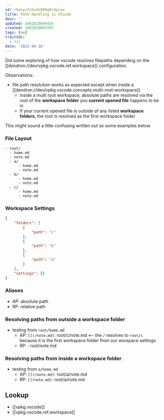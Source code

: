 ```yaml
---
id: r5wsyzfvhzdx889g0rdpcyw
title: Path Handling in VSCode
desc: ''
updated: 1662829894454
created: 1662828803765
tags: [mw]
traitIds:
  - til
date: '2022-09-10'
---
```


Did some exploring of how vscode resolves filepaths depending on the [[dendron://dev/vpkg.vscode.ref.workspace]] configuration. 

Observations:
- file path resolution works as expected except when inside a [[dendron://dev/vpkg.vscode.concepts.multi-root-workspace]]
  - inside a multi root workspace, absolute paths are resolved via the root of the **workspace folder** you **current opened file** happens to be in
  - if your current opened file is outside of any listed **workspace folders**, the root is resolved as the first workspace folder 

This might sound a little confusing written out so some examples below.

### File Layout
```
- root/ 
  - home.md
  - note.md
  - a/
      - home.md
      - note.md
  - b/
      - home.md
      - note.md
  - c/
      - home.md
      - note.md
```

### Workspace Settings
```json
{
	"folders": [
		{
			"path": "c"
		},
		{
			"path": "b"
		},
		{
			"path": "a"
		}
	],
	"settings": {}
}
```

### Aliases
- AP: absolute path
- RP: relative path

### Resolving paths from outside a workspace folder
- testing from `root/home.md`
  - AP: `[](/note.md)`: root/c/note.md  <-- the `/` resolves to `root/c` because it is the first workspace folder from our worspace settings
  - RP: [](note.md): root/note.md

### Resolving paths from inside a workspace folder
- testing from `a/home.md`
  - AP: `[](/note.md)`: root/a/note.md
  - RP: `[](note.md)`: root/a/note.md

## Lookup
- [[vpkg.vscode]]
- [[vpkg.vscode.ref.workspace]]